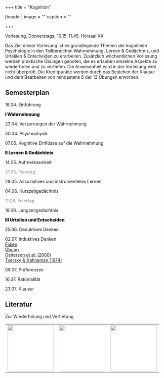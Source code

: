 +++
title = "Kognition"

[header]
image = ""
caption = ""

+++

<link rel="stylesheet" href="https://use.fontawesome.com/releases/v5.5.0/css/all.css" integrity="sha384-B4dIYHKNBt8Bc12p+WXckhzcICo0wtJAoU8YZTY5qE0Id1GSseTk6S+L3BlXeVIU" crossorigin="anonymous">



 Vorlesung, Donnerstags, 10.15-11.45, Hörsaal XX

Das Ziel dieser Vorlesung ist es grundlegende Themen der kognitiven Psychologie in den Teilbereichen Wahrnehmung, Lernen & Gedächtnis, und Urteiilen & Entscheiden zu erarbeiten. Zusätzlich wöchentlichen Vorlesung werden praktische Übungen geboten, die es erlauben einzelne Aspekte zu wiederholen und zu vertiefen. Die Anwesenheit wird in der Vorlesung wird nicht überprüft. Die Kreditpunkte werden durch das Bestehen der Klausur und dem Bearbeiten von mindestens 6 der 12 Übungen erworben.  


## Semesterplan

16.04. Einführung<br>

<font style="font-weight:900;margin-top:20px">I Wahrnehmung</font>

23.04. Verzerrungen der Wahrnehmung<br>

30.04. Psychophysik<br>

07.05. Kognitive Einflüsse auf die Wahrnehmung<br>

<font style="font-weight:900;margin-top:20px">II Lernen & Gedächtnis</font>

14.05. Aufmerksamkeit<br>

<font style='color:grey'>21.05. Feiertag</font><br>

28.05. Assoziatives und instrumentelles Lernen<br>

04.06. Kurzzeitgedächtnis<br>

<font style='color:grey'>11.06. Feiertag</font><br>

18.06. Langzeitgedächtnis<br>

<font style="font-weight:900;margin-top:20px">III Urteilen und Entscheiden</font>

25.06. Deduktives Denken<br>

02.07. Induktives Denken<br>
<i class="fas fa-desktop fa-sm"></i> [Folien](slides/Kognition_2020_10.pdf)<br>
<i class="fas fa-list-ul fa-sm"></i> [Übung](https://docs.google.com/forms/d/e/1FAIpQLScfIQsNO7nER757VuSGZT65O6wdPK-5xH--nwym_9XxRmxDNw/viewform?usp=sf_link)<br>
<i class="far fa-file-alt"></i> [Osherson et al. (2000)](../../literature/Kognition/OshersonEtAl1990.pdf)<br>
<i class="far fa-file-alt"></i> [Tversky & Kahneman (1974)](../../literature/Kognition/TverskyKahneman1974.pdf)<br>

09.07. Präferenzen<br>

16.07. Rationalität<br>

23.07. Klausur

## Literatur

Zur Wiederholung und Vertiefung.

<table cellspacing="0" cellpadding="0" style="border:none;bgcolor:white;width:auto;">
<tr>
  <td align="left" style="background-color:white;border-top: 0px">
  <a href="https://www.hogrefe.de/shop/lehrbuch-allgemeine-psychologie-76569.html"><img src="https://www.hogrefe.de/shop/media/catalog/product/cache/800x/17f82f742ffe127f42dca9de82fb58b1/9/7/9783456856063_cop_kiesel.jpg" style="height:150px"></img></a>
  </td>

  <td align="left" style="background-color:white;border-top: 0px">
  <a href="https://global.oup.com/academic/product/foundations-of-human-memory-9780195333244?cc=ch&lang=en&"><img src="http://global.oup.com/academic/covers/uk/pdp/9780195333244" style="height:150px"></img></a>
  </td>

  <td align="left" style="background-color:white;border-top: 0px">
  <a href="https://us.sagepub.com/en-us/nam/rational-choice-in-an-uncertain-world/book231783"><img src="https://us.sagepub.com/sites/default/files/upm-binaries/styles/sage_thumbnail_width_150px/feed/29296_Hastie_Rational_Choice_in_an_Uncertian_World_2ed_72ppiRGB_150pixw.jpg" style="height:150px;bgcolor:white"></img></a>
  </td>
</tr>
</table>



<!--

02.10. <br>
<i class="fas fa-desktop fa-sm"></i> [Intro to R](https://therbootcamp.github.io/BaselRBootcamp_2018July/_sessions/IntroToR/IntroToR.html)<br>
<i class="fas fa-desktop fa-sm"></i> [Objects](https://therbootcamp.github.io/BaselRBootcamp_2018July/_sessions/Objects/Objects.html)<br>
<i class="fas fa-list-ul fa-sm"></i> [Assignment](https://therbootcamp.github.io/BaselRBootcamp_2018July/_sessions/Objects/Objects_practical.html)<br>
<i class="fas fa-file-upload fa-sm"></i> [Upload](https://docs.google.com/forms/d/e/1FAIpQLSdTK6me2AtgwV-0pept3wNkv_zZ8pljYUZjmWHOS-eeuzXqBw/viewform?usp=sf_link)

09.10. Networks in R<br>
<i class="fas fa-list-ul fa-sm"></i> [Assignment](assignments/watts_strogatz.pdf)<br>
<i class="fas fa-file-upload"></i> [Upload](https://docs.google.com/forms/d/e/1FAIpQLScCp4c14J7Ii2KhVe9SEG7Lm72-oYtwqNn9PsBIboZIkmjuaw/viewform?usp=sf_link)

16.10. Back to Watts & Strogatz<br>
<i class="fas fa-list-ul fa-sm"></i> [Assignment](assignments/watts_strogatz_pt2.pdf)<br>
<i class="fas fa-file-upload fa-sm"></i> [Upload](https://docs.google.com/forms/d/e/1FAIpQLScydGyIBzQYAoEKNIUaMWyCI2svqK1kIeZoItGThE5LsWF3kw/viewform?usp=sf_link)

23.10. - No class -

30.10. Social networks<br>
<i class="far fa-file-alt"></i> [Milgram (1967)](../../literature/Networks/Milgram1967SmallWorldProblem.pdf)<br>
<i class="far fa-file-alt"></i> [Dodds et al. (2003)](../../literature/Networks/DoddsEtAl2003SmallWorldByEmail.pdf)<br>
<i class="fas fa-list-ul fa-sm  fa-sm"></i> [Assignment](https://docs.google.com/forms/d/e/1FAIpQLSdljPsCQIz5Aqh5PTO2xsstpEygAi6yQqof7Od3Ghj0Bv4ryw/viewform?usp=sf_link)

06.11. Social networks pt. 2<br>
<i class="fas fa-desktop fa-sm"></i> [PsychoNet slides](https://docs.google.com/presentation/d/1NJE3dHfchnQ7LhWdI6rLuqX7ds3_tir4n2cGnBfmP6o/edit?usp=sharing)<br>
<i class="fas fa-database fa-sm"></i> [Responses](data/psychonet_responses.RDS)<br>
<i class="fas fa-list-ul fa-sm"></i> [Assignment](assignments/psychonet.pdf)<br>
<i class="fas fa-file-upload fa-sm"></i> [Upload](https://docs.google.com/forms/d/e/1FAIpQLSeRqksaUJbT99IyvTNIePc9MBypiwrNqi264JLQS_7gy_Fb9Q/viewform?usp=sf_link)

13.11. Social networks pt. 3<br>
<i class="fas fa-database fa-sm"></i> [Responses](data/psychonet_responses.RDS)<br>
<i class="fas fa-list-ul fa-sm"></i> [Assignment](assignments/psychonet_pt2.pdf)<br>
<i class="fas fa-file-upload fa-sm"></i> [Upload](https://docs.google.com/forms/d/e/1FAIpQLSedJXd4AwlpoUcFAjAq8hoBxd-KXssnGHKIjqPG0I4aC0VAbg/viewform?usp=sf_link)

20.11. Semantic networks<br>
<i class="far fa-file-alt"></i> [Wulff et al. (in prep)](https://psyarxiv.com/s73dp/download)<br>
<i class="fas fa-list-ul fa-sm  fa-sm"></i> [Assignment](https://docs.google.com/forms/d/e/1FAIpQLSdlq8bPWR2J_j5GnEsvKbzbH-RsvRy8np7hPMVji7GR1awgsg/viewform?usp=sf_link)

27.11. - No class -

04.12. Semantic networks pt. 2<br>
<i class="fas fa-database fa-sm"></i> [Responses](data/city_edges.RDS)<br>
<i class="fas fa-list-ul fa-sm"></i> [Assignment](assignments/citynet.pdf)<br>

11.12. Clinical Networks<br>
<i class="far fa-file-alt"></i> [Borsboom & Cramer, 2013](../../literature/Networks/BorsboomCramer2013AnnualReview.pdf)

18.12. Exam

--->
